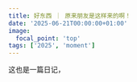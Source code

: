 ```yaml
---
title: 好东西 ｜ 原来朋友是这样来的啊！
date: '2025-06-21T00:00:00+01:00'
image:
  focal_point: 'top'
tags: ['2025', 'moment']
---
```


这也是一篇日记，

<!--more-->